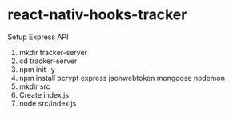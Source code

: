 # react-nativ-hooks-tracker

Setup Express API
1. mkdir tracker-server
2. cd tracker-server
3. npm init -y
4. npm install bcrypt express jsonwebtoken mongoose nodemon
5. mkdir src
6. Create index.js
7. node src/index.js